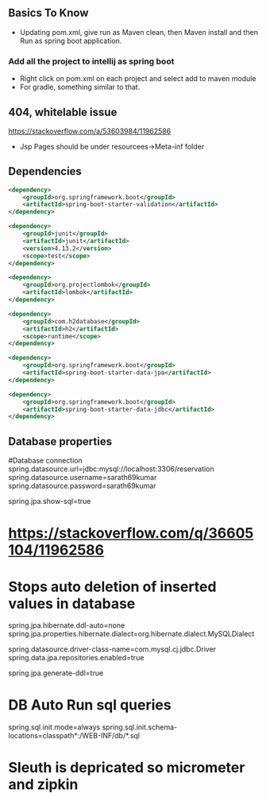 ## Basics To Know
- Updating pom.xml, give run as Maven clean, then Maven install and then Run as spring boot application.

### Add all the project to intellij as spring boot
- Right click on pom.xml on each project and select add to maven module
- For gradle, something similar to that.

## 404, whitelable issue

https://stackoverflow.com/a/53603984/11962586

- Jsp Pages should be under resourcees->Meta-inf folder

## Dependencies

```xml
<dependency>
    <groupId>org.springframework.boot</groupId>
    <artifactId>spring-boot-starter-validation</artifactId>
</dependency>

<dependency>
    <groupId>junit</groupId>
    <artifactId>junit</artifactId>
    <version>4.13.2</version>
    <scope>test</scope>
</dependency>

<dependency>
    <groupId>org.projectlombok</groupId>
    <artifactId>lombok</artifactId>
</dependency>

<dependency>
    <groupId>com.h2database</groupId>
    <artifactId>h2</artifactId>
    <scope>runtime</scope>
</dependency>

<dependency>
    <groupId>org.springframework.boot</groupId>
    <artifactId>spring-boot-starter-data-jpa</artifactId>
</dependency>

<dependency>
    <groupId>org.springframework.boot</groupId>
    <artifactId>spring-boot-starter-data-jdbc</artifactId>
</dependency>
```

## Database properties

#Database connection
spring.datasource.url=jdbc:mysql://localhost:3306/reservation
spring.datasource.username=sarath69kumar
spring.datasource.password=sarath69kumar

spring.jpa.show-sql=true

# https://stackoverflow.com/q/36605104/11962586

# Stops auto deletion of inserted values in database

spring.jpa.hibernate.ddl-auto=none
spring.jpa.properties.hibernate.dialect=org.hibernate.dialect.MySQLDialect

spring.datasource.driver-class-name=com.mysql.cj.jdbc.Driver
spring.data.jpa.repositories.enabled=true

spring.jpa.generate-ddl=true

# DB Auto Run sql queries

spring.sql.init.mode=always
spring.sql.init.schema-locations=classpath*:/WEB-INF/db/*.sql

# Sleuth is depricated so micrometer and zipkin
